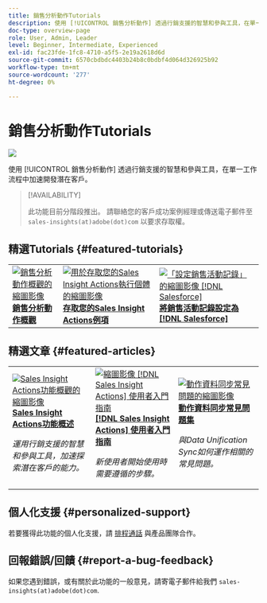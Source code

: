 ```yaml
---
title: 銷售分析動作Tutorials
description: 使用 [!UICONTROL 銷售分析動作] 透過行銷支援的智慧和參與工具，在單一工作流程中加速開發潛在客戶。
doc-type: overview-page
role: User, Admin, Leader
level: Beginner, Intermediate, Experienced
exl-id: fac23fde-1fc8-4710-a5f5-2e19a2618d6d
source-git-commit: 6570cbdbdc4403b24b8c0bdbf4d064d326925b92
workflow-type: tm+mt
source-wordcount: '277'
ht-degree: 0%

---
```


# 銷售分析動作Tutorials

![](assets/header.png)

使用 [!UICONTROL 銷售分析動作] 透過行銷支援的智慧和參與工具，在單一工作流程中加速開發潛在客戶。

>[!AVAILABILITY]
>
>此功能目前分階段推出。 請聯絡您的客戶成功案例經理或傳送電子郵件至 `sales-insights(at)adobe(dot)com` 以要求存取權。

## 精選Tutorials {#featured-tutorials}

<table style="table-layout:fixed">
<tr>
<td>
<a href="/help/sales-insight-actions/sales-insight-actions-overview.md"><img alt="銷售分析動作概觀的縮圖影像" src="assets/sales-insight-actions-feature-overview-videothumb.png" /></a>
<div><a href="/help/sales-insight-actions/sales-insight-actions-overview.md"><strong>銷售分析動作概觀</strong></a></div>
</td>
<td>
<a href="/help/sales-insight-actions/accessing-your-sales-insight-actions-instance.md"><img alt="用於存取您的Sales Insight Actions執行個體的縮圖影像" src="assets/accessing-your-sales-insight-actions-instance-videothumb.png" /></a>
<div><a href="/help/sales-insight-actions/accessing-your-sales-insight-actions-instance.md"><strong>存取您的Sales Insight Actions例項</strong></a></div>
</td>
<td>
<a href="/help/sales-insight-actions/configure-sales-activity-logging-to-salesforce.md"><img alt="「設定銷售活動記錄」的縮圖影像 [!DNL Salesforce]" src="assets/configure-sales-activity-logging-to-salesforce-videothumb.png" /></a>
<div><a href="/help/sales-insight-actions/configure-sales-activity-logging-to-salesforce.md"><strong>將銷售活動記錄設定為 [!DNL Salesforce]</strong></a></div>
</td>
</tr>
</table>

## 精選文章 {#featured-articles}

<table style="table-layout:fixed">
<tr>
<td>
<a href="https://experienceleague.adobe.com/docs/marketo/using/product-docs/marketo-sales-insight/actions/sales-insight-actions-feature-overview.html"><img alt="Sales Insight Actions功能概觀的縮圖影像" src="assets/sales-insight-actions-feature-overview-thumb.png" /></a>
<div><a href="https://experienceleague.adobe.com/docs/marketo/using/product-docs/marketo-sales-insight/actions/sales-insight-actions-feature-overview.html"><strong>Sales Insight Actions功能概述</strong></a></div>
<p><em>運用行銷支援的智慧和參與工具，加速探索潛在客戶的能力。</em></p>
</td>
<td>
<a href="https://experienceleague.adobe.com/docs/marketo/using/product-docs/marketo-sales-insight/actions/getting-started/sales-insight-actions-user-onboarding-checklist.html"><img alt="縮圖影像 [!DNL Sales Insight Actions] 使用者入門指南" src="assets/sales-insight-actions-user-onboarding-guide-thumb.png" /></a>
<div><a href="https://experienceleague.adobe.com/docs/marketo/using/product-docs/marketo-sales-insight/actions/getting-started/sales-insight-actions-user-onboarding-checklist.html"><strong>[!DNL Sales Insight Actions] 使用者入門指南</strong></a></div>
<p><em>新使用者開始使用時需要遵循的步驟。</em></p>
</td>
<td>
<a href="https://experienceleague.adobe.com/docs/marketo/using/product-docs/marketo-sales-insight/actions/admin/actions-data-sync-faq.html"><img alt="動作資料同步常見問題的縮圖影像" src="assets/actions-data-sync-faq-thumb.png" /></a>
<div><a href="https://experienceleague.adobe.com/docs/marketo/using/product-docs/marketo-sales-insight/actions/admin/actions-data-sync-faq.html"><strong>動作資料同步常見問題集</strong></a></div>
<p><em>與Data Unification Sync如何運作相關的常見問題。</em></p>
</td>
</tr>
</table>

## 個人化支援 {#personalized-support}

若要獲得此功能的個人化支援，請 [排程通話](https://outlook.office365.com/owa/calendar/AdobeInc1@adobe.onmicrosoft.com/bookings/) 與產品團隊合作。

## 回報錯誤/回饋 {#report-a-bug-feedback}

如果您遇到錯誤，或有關於此功能的一般意見，請寄電子郵件給我們 `sales-insights(at)adobe(dot)com`.

